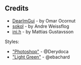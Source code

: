## Credits

* [DearImGui](https://github.com/ocornut/imgui) - by Omar Ocornut
* [sokol](https://github.com/floooh/sokol) - by Andre Weissflog
* [ini.h](https://github.com/mattiasgustavsson/libs/blob/master/ini.h) - by Mattias Gustavsson



Styles:
* ["Photoshop"](https://github.com/ocornut/imgui/issues/707#issuecomment-463758243) - @Derydoca
* ["Light Green"](https://github.com/ocornut/imgui/issues/707#issuecomment-439117182) - @ebachard